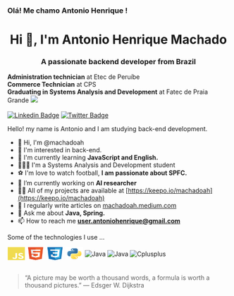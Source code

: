 ### Olá! Me chamo Antonio Henrique ! 

<h1 align="center">Hi 👋, I'm Antonio Henrique Machado</h1> 
<h3 align="center">A passionate backend developer from Brazil</h3>

**Administration technician** at Etec de Peruíbe
<br>
**Commerce Technician** at CPS
<br>
**Graduating in Systems Analysis and Development** at Fatec de Praia Grande <img src="https://media.giphy.com/media/WUlplcMpOCEmTGBtBW/giphy.gif" width="30">
<br><br>
[![Linkedin Badge](https://img.shields.io/badge/-LinkedIn-0e76a8?style=flat&logo=Linkedin&logoColor=white)](https://www.linkedin.com/in/machadoah/)
[![Twitter Badge](https://img.shields.io/badge/-Twitter-00acee?style=flat&logo=Twitter&logoColor=white)](https://twitter.com/machadoah)

Hello! my name is Antonio and I am studying back-end development. 

- 👋 Hi, I'm @machadoah
- 👀 I'm interested in back-end.
- 🌱 I'm currently learning  **JavaScript and English.**
- 🧑🏽‍💻 I'm a Systems Analysis and Development student
- ⚽ I'm love to watch football,  **I am passionate about SPFC.**
- 🔭 I’m currently working on **AI researcher**
- 👨‍💻 All of my projects are available at [https://keepo.io/machadoah](https://keepo.io/machadoah)
- 📝 I regularly write articles on [machadoah.medium.com](https://machadoah.medium.com)
- 💬 Ask me about **Java, Spring.**
- 📫 How to reach me **user.antoniohenrique@gmail.com**

Some of the technologies I use ...

<div style="display: inline_block">
  <img align="center" alt="Js" height="30" width="40" src="https://raw.githubusercontent.com/devicons/devicon/master/icons/javascript/javascript-plain.svg">
  <img align="center" alt="HTML" height="30" width="40" src="https://raw.githubusercontent.com/devicons/devicon/master/icons/html5/html5-original.svg">
  <img align="center" alt="CSS" height="30" width="40" src="https://raw.githubusercontent.com/devicons/devicon/master/icons/css3/css3-original.svg">
  <img align="center" alt="Python" height="30" width="40" src="https://raw.githubusercontent.com/devicons/devicon/master/icons/python/python-original.svg">
  <img align="center" alt="Java" height="30" width="40" src="https://cdn.jsdelivr.net/gh/devicons/devicon/icons/java/java-original.svg">
  <img align="center" alt="Java" height="30" width="40" src="https://cdn.jsdelivr.net/gh/devicons/devicon/icons/spring/spring-original.svg">
  <img align="center" alt="Cplusplus" height="30" width="40"src="https://cdn.jsdelivr.net/gh/devicons/devicon/icons/cplusplus/cplusplus-original.svg" />
  
</div>
<br>

> “A picture may be worth a thousand words, a formula is worth a thousand pictures.”
—  Edsger W. Dijkstra
